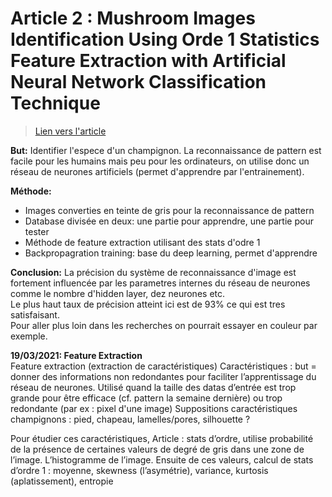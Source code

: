 # Article 2 : Mushroom Images Identification Using Orde 1 Statistics Feature Extraction with Artificial Neural Network Classification Technique

> [Lien vers l'article](2_NN_Mushroom_Images_Identification_Using_Orde_1_Statis.pdf)

**But:** Identifier l'espece d'un champignon. La reconnaissance de pattern est facile pour les humains mais peu pour les ordinateurs, on utilise donc un réseau de neurones artificiels (permet d'apprendre par l'entrainement).

**Méthode:**
- Images converties en teinte de gris pour la reconnaissance de pattern 
- Database divisée en deux: une partie pour apprendre, une partie pour tester
- Méthode de feature extraction utilisant des stats d'odre 1
- Backpropagration training: base du deep learning, permet d'apprendre

**Conclusion:** La précision du système de reconnaissance d'image est fortement influencée par les parametres internes du réseau de neurones comme le nombre d'hidden layer, dez neurones etc.   
Le plus haut taux de précision atteint ici est de 93% ce qui est tres satisfaisant.  
Pour aller plus loin dans les recherches on pourrait essayer en couleur par exemple.

**19/03/2021: Feature Extraction**  
Feature extraction (extraction de caractéristiques)
Caractéristiques : but = donner des informations non redondantes pour faciliter l’apprentissage du réseau de neurones.
Utilisé quand la taille des datas d’entrée est trop grande pour être efficace (cf. pattern la semaine dernière) ou trop redondante (par ex : pixel d'une image)
Suppositions caractéristiques champignons : pied, chapeau, lamelles/pores, silhouette ?

Pour étudier ces caractéristiques, Article : stats d’ordre, utilise probabilité de la présence de certaines valeurs de degré de gris dans une zone de l’image. L’histogramme de l’image. Ensuite de ces valeurs, calcul de stats d’ordre 1 : moyenne, skewness (l’asymétrie), variance, kurtosis (aplatissement), entropie
